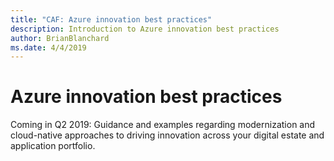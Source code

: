 ```yaml
---
title: "CAF: Azure innovation best practices"
description: Introduction to Azure innovation best practices
author: BrianBlanchard
ms.date: 4/4/2019
---
```


# Azure innovation best practices

Coming in Q2 2019: Guidance and examples regarding modernization and cloud-native approaches to driving innovation across your digital estate and application portfolio.